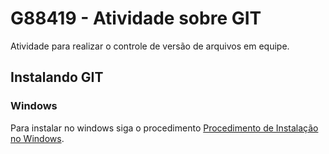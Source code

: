 # G88419 - Atividade sobre GIT

Atividade para realizar o controle de versão de arquivos em equipe.

## Instalando GIT

### Windows

Para instalar no windows siga o procedimento [Procedimento de Instalação no Windows](./docs/procedimento-windows.md).
